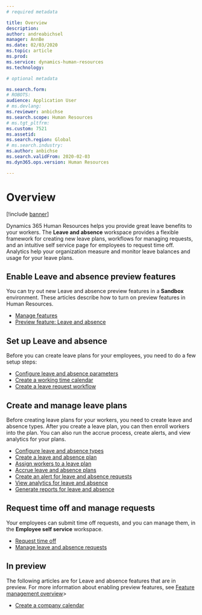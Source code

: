 ```yaml
---
# required metadata

title: Overview
description: 
author: andreabichsel
manager: AnnBe
ms.date: 02/03/2020
ms.topic: article
ms.prod: 
ms.service: dynamics-human-resources
ms.technology: 

# optional metadata

ms.search.form: 
# ROBOTS: 
audience: Application User
# ms.devlang: 
ms.reviewer: anbichse
ms.search.scope: Human Resources
# ms.tgt_pltfrm: 
ms.custom: 7521
ms.assetid: 
ms.search.region: Global
# ms.search.industry: 
ms.author: anbichse
ms.search.validFrom: 2020-02-03
ms.dyn365.ops.version: Human Resources

---
```


# Overview

[!include [banner](includes/preview-feature.md)]

Dynamics 365 Human Resources helps you provide great leave benefits to your workers. The **Leave and absence** workspace provides a flexible framework for creating new leave plans, workflows for managing requests, and an intuitive self service page for employees to request time off. Analytics help your organization measure and monitor leave balances and usage for your leave plans.

## Enable Leave and absence preview features

You can try out new Leave and absence preview features in a **Sandbox** environment. These articles describe how to turn on preview features in Human Resources. 

- [Manage features](hr-admin-manage-features.md)
- [Preview feature: Leave and absence](hr-admin-manage-features.md?preview-feature-leave-and-absence)

## Set up Leave and absence

Before you can create leave plans for your employees, you need to do a few setup steps:

- [Configure leave and absence parameters](hr-leave-and-absence-parameters.md)
- [Create a working time calendar](hr-leave-and-absence-working-time-calendar.md)
- [Create a leave request workflow](hr-leave-and-absence-workflow.md)

## Create and manage leave plans

Before creating leave plans for your workers, you need to create leave and absence types. After you create a leave plan, you can then enroll workers into the plan. You can also run the accrue process, create alerts, and view analytics for your plans.

- [Configure leave and absence types](hr-leave-and-absence-types.md)
- [Create a leave and absence plan](hr-leave-and-absence-plans.md)
- [Assign workers to a leave plan](hr-leave-and-absence-enroll.md)
- [Accrue leave and absence plans](hr-leave-and-absence-accrue.md)
- [Create an alert for leave and absence requests](hr-leave-and-absence-alert.md)
- [View analytics for leave and absence](hr-leave-and-absence-analytics.md)
- [Generate reports for leave and absence](hr-leave-and-absence-reports.md)

## Request time off and manage requests

Your employees can submit time off requests, and you can manage them, in the **Employee self service** workspace.

- [Request time off](hr-employee-self-service-request-time-off.md)
- [Manage leave and absence requests](hr-employee-self-service-manage-requests.md)

## In preview

The following articles are for Leave and absence features that are in preview. For more information about enabling preview features, see [Feature management overview](https://docs.microsoft.com/dynamics365/fin-ops-core/fin-ops/get-started/feature-management/feature-management-overview)>

- [Create a company calendar](hr-employee-self-service-calendar.md)


